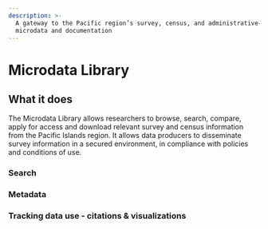 ```yaml
---
description: >-
  A gateway to the Pacific region’s survey, census, and administrative-based
  microdata and documentation
---
```


# Microdata Library

## What it does

The Microdata Library allows researchers to browse, search, compare, apply for access and download relevant survey and census information from the Pacific Islands region. It allows data producers to disseminate survey information in a secured environment, in compliance with policies and conditions of use.

### Search

### Metadata

### Tracking data use - citations & visualizations



